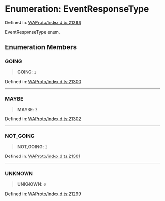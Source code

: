 # Enumeration: EventResponseType

Defined in: [WAProto/index.d.ts:21298](https://github.com/Fokusdotid/Baileys/blob/eb819228f591f9a29a091aefc3a8c91a38d77089/WAProto/index.d.ts#L21298)

EventResponseType enum.

## Enumeration Members

### GOING

> **GOING**: `1`

Defined in: [WAProto/index.d.ts:21300](https://github.com/Fokusdotid/Baileys/blob/eb819228f591f9a29a091aefc3a8c91a38d77089/WAProto/index.d.ts#L21300)

***

### MAYBE

> **MAYBE**: `3`

Defined in: [WAProto/index.d.ts:21302](https://github.com/Fokusdotid/Baileys/blob/eb819228f591f9a29a091aefc3a8c91a38d77089/WAProto/index.d.ts#L21302)

***

### NOT\_GOING

> **NOT\_GOING**: `2`

Defined in: [WAProto/index.d.ts:21301](https://github.com/Fokusdotid/Baileys/blob/eb819228f591f9a29a091aefc3a8c91a38d77089/WAProto/index.d.ts#L21301)

***

### UNKNOWN

> **UNKNOWN**: `0`

Defined in: [WAProto/index.d.ts:21299](https://github.com/Fokusdotid/Baileys/blob/eb819228f591f9a29a091aefc3a8c91a38d77089/WAProto/index.d.ts#L21299)
